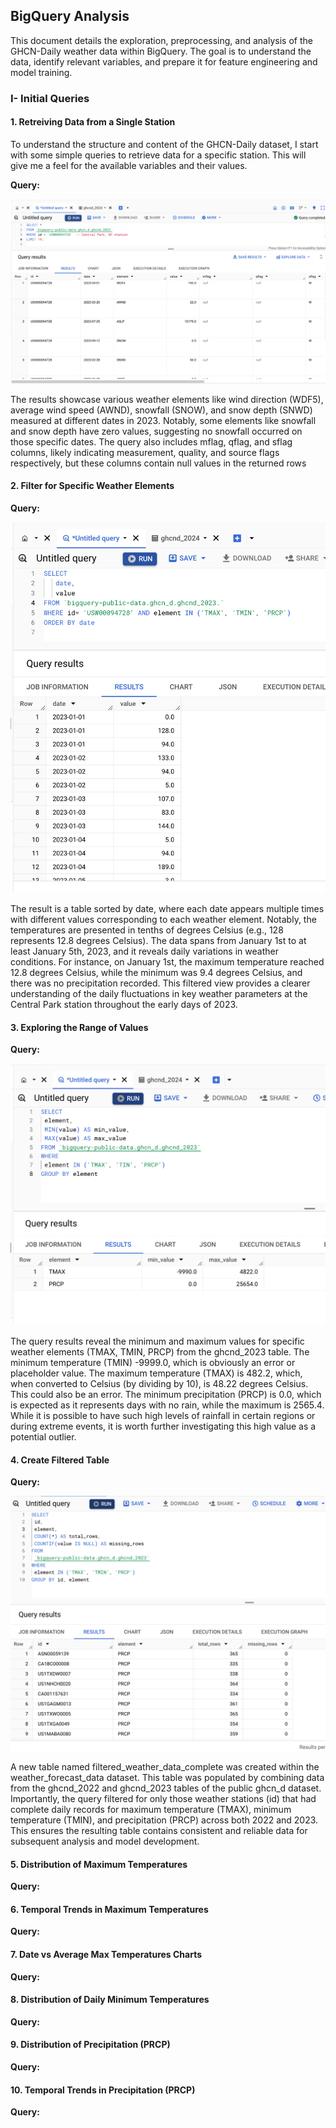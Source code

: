 ## BigQuery Analysis

This document details the exploration, preprocessing, and analysis of the GHCN-Daily weather data within BigQuery. The goal is to understand the data, identify relevant variables, and prepare it for feature engineering and model training.

### I- Initial Queries

#### 1. Retreiving Data from a Single Station

To understand the structure and content of the GHCN-Daily dataset, I start with some simple queries to retrieve data for a specific station. This will give me a feel for the available variables and their values.

**Query:**

![Query 1](BigQuery-images/Bq-1.png)

The results showcase various weather elements like wind direction (WDF5), average wind speed (AWND), snowfall (SNOW), and snow depth (SNWD) measured at different dates in 2023. Notably, some elements like snowfall and snow depth have zero values, suggesting no snowfall occurred on those specific dates. The query also includes mflag, qflag, and sflag columns, likely indicating measurement, quality, and source flags respectively, but these columns contain null values in the returned rows

#### 2. Filter for Specific Weather Elements

**Query:**

![Query 2](BigQuery-images/Bq-2.png)

The result is a table sorted by date, where each date appears multiple times with different values corresponding to each weather element. Notably, the temperatures are presented in tenths of degrees Celsius (e.g., 128 represents 12.8 degrees Celsius). The data spans from January 1st to at least January 5th, 2023, and it reveals daily variations in weather conditions. For instance, on January 1st, the maximum temperature reached 12.8 degrees Celsius, while the minimum was 9.4 degrees Celsius, and there was no precipitation recorded. This filtered view provides a clearer understanding of the daily fluctuations in key weather parameters at the Central Park station throughout the early days of 2023.

#### 3. Exploring the Range of Values

**Query:**

![Query 3](BigQuery-images/Bq-3.png)

The query results reveal the minimum and maximum values for specific weather elements (TMAX, TMIN, PRCP) from the ghcnd_2023 table. The minimum temperature (TMIN) -9999.0, which is obviously an error or placeholder value. The maximum temperature (TMAX) is 482.2, which, when converted to Celsius (by dividing by 10), is 48.22 degrees Celsius. This could also be an error. The minimum precipitation (PRCP) is 0.0, which is expected as it represents days with no rain, while the maximum is 2565.4. While it is possible to have such high levels of rainfall in certain regions or during extreme events, it is worth further investigating this high value as a potential outlier.

#### 4. Create Filtered Table 

**Query:**

![Query 4](BigQuery-images/Bq-4.png)

A new table named filtered_weather_data_complete was created within the weather_forecast_data dataset. This table was populated by combining data from the ghcnd_2022 and ghcnd_2023 tables of the public ghcn_d dataset. Importantly, the query filtered for only those weather stations (id) that had complete daily records for maximum temperature (TMAX), minimum temperature (TMIN), and precipitation (PRCP) across both 2022 and 2023. This ensures the resulting table contains consistent and reliable data for subsequent analysis and model development.

#### 5. Distribution of Maximum Temperatures

**Query:**



#### 6. Temporal Trends in Maximum Temperatures

**Query:**


#### 7. Date vs Average Max Temperatures Charts

**Query:**


#### 8. Distribution of Daily Minimum Temperatures

**Query:**


 

#### 9. Distribution of Precipitation (PRCP)

**Query:**



#### 10. Temporal Trends in Precipitation (PRCP)

**Query:** 



